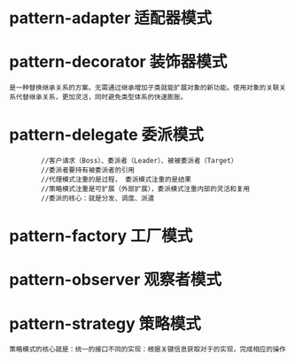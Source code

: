 # pattern-adapter 适配器模式
# pattern-decorator 装饰器模式
    是一种替换继承关系的方案。无需通过继承增加子类就能扩展对象的新功能。使用对象的关联关系代替继承关系，更加灵活，同时避免类型体系的快速膨胀。
# pattern-delegate 委派模式
            //客户请求（Boss）、委派者（Leader）、被被委派者（Target）
            //委派者要持有被委派者的引用
            //代理模式注重的是过程， 委派模式注重的是结果
            //策略模式注重是可扩展（外部扩展），委派模式注重内部的灵活和复用
            //委派的核心：就是分发、调度、派遣
# pattern-factory 工厂模式
# pattern-observer 观察者模式
# pattern-strategy 策略模式
    策略模式的核心就是：统一的接口不同的实现：根据关键信息获取对于的实现，完成相应的操作